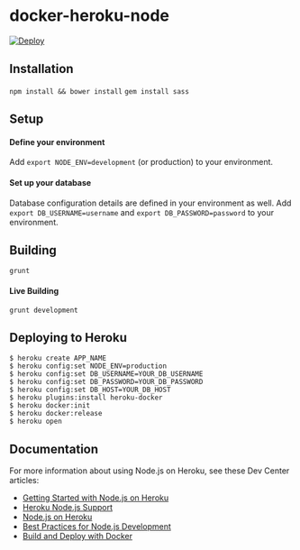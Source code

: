 # docker-heroku-node
[![Deploy](https://www.herokucdn.com/deploy/button.svg)](https://heroku.com/deploy)

## Installation
`npm install && bower install`
`gem install sass`

## Setup
#### Define your environment
Add `export NODE_ENV=development` (or production) to your environment. 

#### Set up your database
Database configuration details are defined in your environment as well. Add `export DB_USERNAME=username` and `export DB_PASSWORD=password` to your environment. 

## Building
`grunt`

#### Live Building
`grunt development`

## Deploying to Heroku

```
$ heroku create APP_NAME
$ heroku config:set NODE_ENV=production
$ heroku config:set DB_USERNAME=YOUR_DB_USERNAME
$ heroku config:set DB_PASSWORD=YOUR_DB_PASSWORD 
$ heroku config:set DB_HOST=YOUR_DB_HOST
$ heroku plugins:install heroku-docker
$ heroku docker:init
$ heroku docker:release
$ heroku open
```

## Documentation

For more information about using Node.js on Heroku, see these Dev Center articles:

- [Getting Started with Node.js on Heroku](https://devcenter.heroku.com/articles/getting-started-with-nodejs)
- [Heroku Node.js Support](https://devcenter.heroku.com/articles/nodejs-support)
- [Node.js on Heroku](https://devcenter.heroku.com/categories/nodejs)
- [Best Practices for Node.js Development](https://devcenter.heroku.com/articles/node-best-practices)
- [Build and Deploy with Docker](https://devcenter.heroku.com/articles/docker)
